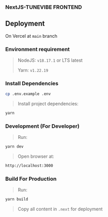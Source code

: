 ### NextJS-TUNEVIBE FRONTEND

## Deployment

On Vercel at `main` branch 

### Environment requirement

> NodeJS: `v18.17.1` or LTS latest 
>
> Yarn: `v1.22.19`

### Install Dependencies
```bash
cp .env.example .env
```
>
> Install project dependencies:
```bash
yarn
```

### Development (For Developer)

> Run:
```bash
yarn dev
```
> Open browser at: 
```bash
http://localhost:3000
```

### Build For Production

> Run: 
```bash
yarn build
```
>
> Copy all content in `.next` for deployment
